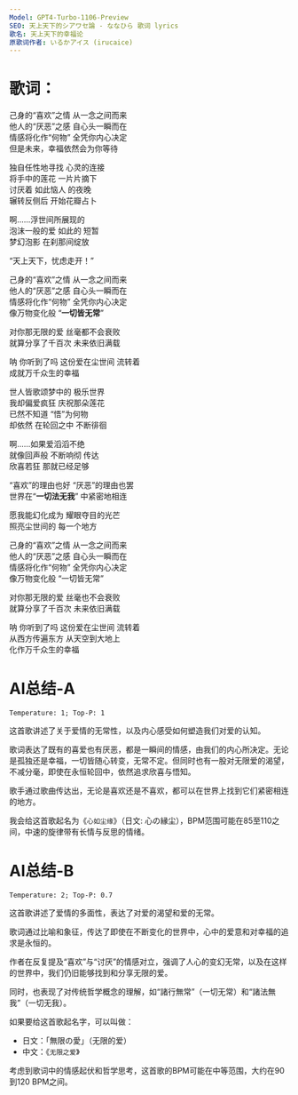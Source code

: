 ```yaml
---
Model: GPT4-Turbo-1106-Preview
SEO: 天上天下的シアワセ論 - ななひら 歌词 lyrics
歌名: 天上天下的幸福论
原歌词作者: いるかアイス (irucaice)
---
```


歌词：
======
   
己身的“喜欢”之情 从一念之间而来   
他人的“厌恶”之感 自心头一瞬而在   
情感将化作“何物” 全凭你内心决定   
但是未来，幸福依然会为你等待   
   
独自任性地寻找 心灵的连接   
将手中的莲花 一片片摘下   
讨厌着 如此恼人 的夜晚   
辗转反侧后 开始花瓣占卜   
   
啊……浮世间所展现的   
泡沫一般的爱 如此的 短暂   
梦幻泡影 在刹那间绽放   
   
“天上天下，忧虑走开！”   
   
己身的“喜欢”之情 从一念之间而来   
他人的“厌恶”之感 自心头一瞬而在   
情感将化作“何物” 全凭你内心决定   
像万物变化般 “**一切皆无常**”   
   
对你那无限的爱 丝毫都不会衰败  
就算分享了千百次 未来依旧满载  
   
呐 你听到了吗 这份爱在尘世间 流转着    
成就万千众生的幸福   
   
世人皆歌颂梦中的 极乐世界  
我却偏爱疯狂 庆祝那朵莲花  
已然不知道 “悟”为何物   
却依然 在轮回之中 不断徘徊   
   
啊……如果爱滔滔不绝   
就像回声般 不断响彻 传达   
欣喜若狂 那就已经足够   
   
 “喜欢”的理由也好 “厌恶”的理由也罢   
世界在“**一切法无我**” 中紧密地相连   
   
愿我能幻化成为 耀眼夺目的光芒   
照亮尘世间的 每一个地方   
   
己身的“喜欢”之情 从一念之间而来   
他人的“厌恶”之感 自心头一瞬而在   
情感将化作“何物” 全凭你内心决定   
像万物变化般 “一切皆无常”    
   
对你那无限的爱 丝毫也不会衰败  
就算分享了千百次 未来依旧满载   
   
呐 你听到了吗 这份爱在尘世间 流转着   
从西方传遍东方 从天空到大地上   
化作万千众生的幸福



AI总结-A
======
`Temperature: 1; Top-P: 1`

这首歌讲述了关于爱情的无常性，以及内心感受如何塑造我们对爱的认知。

歌词表达了既有的喜爱也有厌恶，都是一瞬间的情感，由我们的内心所决定。无论是孤独还是幸福，一切皆随心转变，无常不定。但同时也有一股对无限爱的渴望，不减分毫，即使在永恒轮回中，依然追求欣喜与悟知。

歌手通过歌曲传达出，无论是喜欢还是不喜欢，都可以在世界上找到它们紧密相连的地方。

我会给这首歌起名为《`心如尘缘`》（日文: 心の縁尘），BPM范围可能在85至110之间，中速的旋律带有长情与反思的情绪。
 
AI总结-B
======
`Temperature: 2; Top-P: 0.7`

这首歌讲述了爱情的多面性，表达了对爱的渴望和爱的无常。

歌词通过比喻和象征，传达了即使在不断变化的世界中，心中的爱意和对幸福的追求是永恒的。

作者在反复提及“喜欢”与“讨厌”的情感对立，强调了人心的变幻无常，以及在这样的世界中，我们仍旧能够找到和分享无限的爱。

同时，也表现了对传统哲学概念的理解，如“諸行無常”（一切无常）和“諸法無我”（一切无我）。

如果要给这首歌起名字，可以叫做：
- 日文：「無限の愛」（无限的爱）
- 中文：《`无限之爱`》

考虑到歌词中的情感起伏和哲学思考，这首歌的BPM可能在中等范围，大约在90到120 BPM之间。